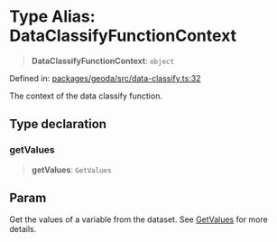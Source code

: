 # Type Alias: DataClassifyFunctionContext

> **DataClassifyFunctionContext**: `object`

Defined in: [packages/geoda/src/data-classify.ts:32](https://github.com/GeoDaCenter/openassistant/blob/ae6e39c15b60e7a98a21d90a5bbeff5dc44c1295/packages/geoda/src/data-classify.ts#L32)

The context of the data classify function.

## Type declaration

### getValues

> **getValues**: `GetValues`

## Param

Get the values of a variable from the dataset. See [GetValues](GetValues.md) for more details.
